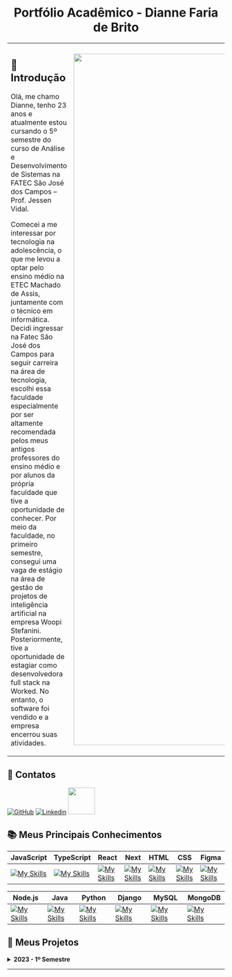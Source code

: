 <h1 align="center"> Portfólio Acadêmico - Dianne Faria de Brito </h1>

<table>
<tr>
<td>

## 🎯 **Introdução**

Olá, me chamo Dianne, tenho 23 anos e atualmente estou cursando o 5º semestre do curso de Análise e Desenvolvimento de Sistemas na FATEC São José dos Campos – Prof. Jessen Vidal. 

Comecei a me interessar por tecnologia na adolescência, o que me levou a optar pelo ensino médio na ETEC Machado de Assis, juntamente com o técnico em informática. Decidi ingressar na Fatec São José dos Campos para seguir carreira na área de tecnologia, escolhi essa faculdade especialmente por ser altamente recomendada pelos meus antigos professores do ensino médio e por alunos da própria faculdade que tive a oportunidade de conhecer. Por meio da faculdade, no primeiro semestre, consegui uma vaga de estágio na área de gestão de projetos de inteligência artificial na empresa Woopi Stefanini. Posteriormente, tive a oportunidade de estagiar como desenvolvedora full stack na Worked. No entanto, o software foi vendido e a empresa encerrou suas atividades.
<p></p>

</td>
<td>

 <img src="https://github.com/user-attachments/assets/b996e4ec-49c4-4241-86df-e826b74b4799" width="1600">

</td>
</tr>
</table>

## 📧 Contatos
 [![GitHub](https://img.shields.io/badge/GitHub-111217?style=flat-square&logo=github&logoColor=white)](https://github.com/DianneFaria) [![Linkedin](https://img.shields.io/badge/Linkedin-blue?style=flat-square&logo=Linkedin&logoColor=white)](https://www.linkedin.com/in/dianne-faria-de-brito-099b3015b)  <a href = "mailto:diannefaria09@gmail.com"><img width="62" src="https://img.shields.io/badge/Gmail-D14836?style=for-the-badge&logo=gmail&logoColor=white"></a>

## 📚 Meus Principais Conhecimentos

 |**JavaScript**|**TypeScript**|**React**|**Next**|**HTML**|**CSS**|**Figma**|
 |----|----|----|----|----|----|----|
 | [![My Skills](https://skillicons.dev/icons?i=js)](https://skillicons.dev) | [![My Skills](https://skillicons.dev/icons?i=ts)](https://skillicons.dev) | [![My Skills](https://skillicons.dev/icons?i=react)](https://skillicons.dev) | [![My Skills](https://skillicons.dev/icons?i=next)](https://skillicons.dev) | [![My Skills](https://skillicons.dev/icons?i=html)](https://skillicons.dev) | [![My Skills](https://skillicons.dev/icons?i=css)](https://skillicons.dev) | [![My Skills](https://skillicons.dev/icons?i=figma)](https://skillicons.dev) |

  |**Node.js**|**Java**|**Python**|**Django**|**MySQL**|**MongoDB**|
  |----|----|----|----|----|----|
  | [![My Skills](https://skillicons.dev/icons?i=nodejs)](https://skillicons.dev) | [![My Skills](https://skillicons.dev/icons?i=java)](https://skillicons.dev) | [![My Skills](https://skillicons.dev/icons?i=python)](https://skillicons.dev) | [![My Skills](https://skillicons.dev/icons?i=django)](https://skillicons.dev) | [![My Skills](https://skillicons.dev/icons?i=mysql)](https://skillicons.dev) | [![My Skills](https://skillicons.dev/icons?i=mongo)](https://skillicons.dev) | [![My Skills](https://img.icons8.com/?size=100&id=kjaF4LlvyR6g&format=png&color=000000) |

  
## 📂 Meus Projetos

<details>
  <summary><strong>2023 - 1º Semestre</strong></summary>

**Parceiro**: Fatec São José dos Campos, representada pelo professor Antônio Egydio São Tiago Graça.

O projeto foi proposto pela Fatec, representada pelo professor Antônio Egydio São Tiago Graça. O objetivo é desenvolver um site informativo, simples e funcional sobre Metodologias Ágeis, apresentando seus conceitos, fundamentos e exemplos práticos. Ao final do conteúdo, o usuário será avaliado por meio de um questionário para verificar seu nível de aprendizado.

Os requisitos definidos pelo cliente incluem o uso de Python, HTML e CSS, uma interface intuitiva, ausência de poluição visual e o registro de todo o processo de desenvolvimento e documentação no GitHub.

[Clique aqui para acessar o projeto](https://github.com/DianneFaria/Projeto-de-API-1-Semestre)

<details>
   <summary> 🛠️ <strong>Tecnologias Utilizadas</strong></summary>

|**HTML**|**CSS**|**Flask**|**JavaScript**|**BootStrap**|
|----|----|----|----|----|
| [![My Skills](https://skillicons.dev/icons?i=html)](https://skillicons.dev) | [![My Skills](https://skillicons.dev/icons?i=css)](https://skillicons.dev) | [![My Skills](https://skillicons.dev/icons?i=flask)](https://skillicons.dev) | [![My Skills](https://skillicons.dev/icons?i=js)](https://skillicons.dev) | [![My Skills](https://skillicons.dev/icons?i=bootstrap)](https://skillicons.dev) |
| Utilizado para a criação da estrutura das páginas | Utilizado para estilizar as páginas criadas em HTML | Utilizado para desenvolver a aplicação de forma leve e fazer hospedagem | Utilizado para fazer a validação dos questionários | Utilizado para complementar a interface |

|**Python**|**GitHub**|**Figma**|**Trello**|**Office**|
|----|----|----|----|----|
| [![My Skills](https://skillicons.dev/icons?i=python)](https://skillicons.dev) | [![My Skills](https://skillicons.dev/icons?i=github)](https://skillicons.dev) | [![My Skills](https://skillicons.dev/icons?i=figma)](https://skillicons.dev) | <img width="48" src="https://github.com/user-attachments/assets/ad2634de-731c-496a-9b25-fe345b4ca372"> | <img width="48" src="https://github.com/user-attachments/assets/7c5c12f9-36c4-4546-9cdc-fab3edfc0227"> |
| Utilizada para hospedagem utilizando Flask | Utilizado para a hospedagem do código-fonte posibilitando versionamento | Utilizado para desenvolver o protótipo | Utilizado para organização das tarefas do grupo | Utilizado para construir a apresentação para o cliente |

</details>
<details>
   <summary>🌟 <strong>Contribuições Pessoais</strong></summary>

Atuei como Scrum Master, gerenciando a equipe e organizando o fluxo de tarefas. Além disso, participei ativamente do desenvolvimento da interface do usuário, garantindo que todos os requisitos do cliente fossem atendidos e mantendo a interface informativa, simples e funcional.

Também ajudei a tornar a aplicação responsiva e auxiliei na sua hospedagem utilizando Flask. Atuei na identificação e resolução de bugs, garantindo a estabilidade do sistema.

Para enriquecer o conteúdo do site, coletei uma ampla variedade de materiais de domínio público e realizei pesquisas para implementar questionários mais eficazes, aprimorando a experiência de aprendizado dos usuários.

</details>

<details>
  <summary> 📊 <strong>Hard Skills</strong></summary>
 
- **HTML**: Possuo autonomia para ensinar.
- **CSS**: Possuo autonomia para ensinar.
- **Flask**: Realizo com auxílio.
- **JavaScript**: Realizo com autonomia.
- **BootStrap**: Realizo com autonomia.
- **Python**: Realizo com autonomia.
- **GitHub**: Realizo com autonomia.
- **Figma**: Possuo autonomia para ensinar.

</details>

<details>
  <summary> 🤝 <strong>Soft Skills</strong></summary>

- **Comunicação**: Mantive uma comunicação constante e eficiente com a equipe, garantindo o alinhamento contínuo sobre o andamento do projeto.
- **Gestão de tempo**: Estruturei um planejamento eficaz para assegurar a entrega de todas as tarefas dentro do prazo e com qualidade.
- **Organização**: Distribuímos as tarefas de forma equilibrada, evitando sobrecarga e permitindo a conciliação com outras responsabilidades acadêmicas.
- **Trabalho em equipe**: Criei um ambiente colaborativo e produtivo, facilitando a resolução de pendências e promovendo um suporte mútuo entre os integrantes do grupo.
  
</details>

</details>

---

